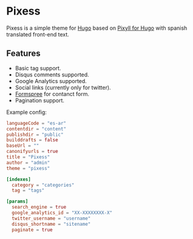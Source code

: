 # Pixess

Pixess is a simple theme for [Hugo](http://gohugo.io/) based on [Pixyll for Hugo](https://github.com/azmelanar/hugo-theme-pixyll) with spanish translated front-end text.

## Features

- Basic tag support.
- Disqus comments supported.
- Google Analytics supported.
- Social links (currently only for twitter).
- [Formspree](http://formspree.io/) for contanct form.
- Pagination support.

Example config:

```toml
languageCode = "es-ar"
contentdir = "content"
publishdir = "public"
builddrafts = false
baseUrl = ""
canonifyurls = true
title = "Pixess"
author = "admin"
theme = "pixess"

[indexes]
  category = "categories"
  tag = "tags"

[params]
  search_engine = true
  google_analytics_id = "XX-XXXXXXXX-X"
  twitter_username = "username"
  disqus_shortname = "sitename"
  paginate = true
```

